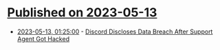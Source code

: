 # [Published on 2023-05-13](index.md)

* [2023-05-13, 01:25:00](https://it.slashdot.org/story/23/05/12/2041222/discord-discloses-data-breach-after-support-agent-got-hacked?utm_source=rss1.0mainlinkanon&utm_medium=feed) - [Discord Discloses Data Breach After Support Agent Got Hacked](https://it.slashdot.org/story/23/05/12/2041222/discord-discloses-data-breach-after-support-agent-got-hacked?utm_source=rss1.0mainlinkanon&utm_medium=feed)
